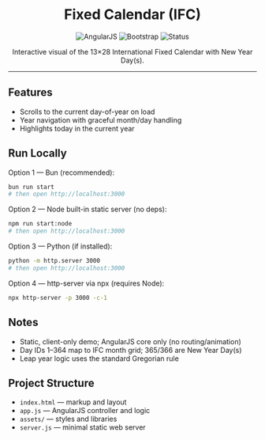 <div align="center">

# Fixed Calendar (IFC)

![AngularJS](https://img.shields.io/badge/AngularJS-1.6-c3002f?logo=angular&logoColor=white)
![Bootstrap](https://img.shields.io/badge/Bootstrap-4.5-7952B3?logo=bootstrap&logoColor=white)
![Status](https://img.shields.io/badge/App-Static%20Site-2ea44f)

Interactive visual of the 13×28 International Fixed Calendar with New Year Day(s).

</div>

---

## Features

- Scrolls to the current day-of-year on load
- Year navigation with graceful month/day handling
- Highlights today in the current year

## Run Locally

Option 1 — Bun (recommended):

```bash
bun run start
# then open http://localhost:3000
```

Option 2 — Node built-in static server (no deps):

```bash
npm run start:node
# then open http://localhost:3000
```

Option 3 — Python (if installed):

```bash
python -m http.server 3000
# then open http://localhost:3000
```

Option 4 — http-server via npx (requires Node):

```bash
npx http-server -p 3000 -c-1
```

## Notes

- Static, client-only demo; AngularJS core only (no routing/animation)
- Day IDs 1–364 map to IFC month grid; 365/366 are New Year Day(s)
- Leap year logic uses the standard Gregorian rule

## Project Structure

- `index.html` — markup and layout
- `app.js` — AngularJS controller and logic
- `assets/` — styles and libraries
- `server.js` — minimal static web server

